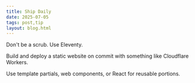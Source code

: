 ```yaml
---
title: Ship Daily
date: 2025-07-05
tags: post,tip
layout: blog.html
---
```


Don't be a scrub. Use Eleventy.

Build and deploy a static website on commit with something like Cloudflare Workers.

Use template partials, web components, or React for reusable portions.
